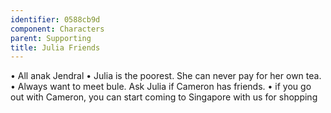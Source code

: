 ```yaml
---
identifier: 0588cb9d
component: Characters
parent: Supporting 
title: Julia Friends
---
```

• All anak Jendral • Julia is the poorest. She can never pay for her own
tea. • Always want to meet bule. Ask Julia if Cameron has friends. • if
you go out with Cameron, you can start coming to Singapore with us for
shopping
